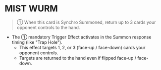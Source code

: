 
# MIST WURM  
> ① When this card is Synchro Summoned, return up to 3 cards your opponent controls to the hand.

*   The ① mandatory Trigger Effect activates in the Summon response timing (like "Trap Hole").
    *   This effect targets 1, 2, or 3 (face-up / face-down) cards your opponent controls.
    *   Targets are returned to the hand even if flipped face-up / face-down.

  